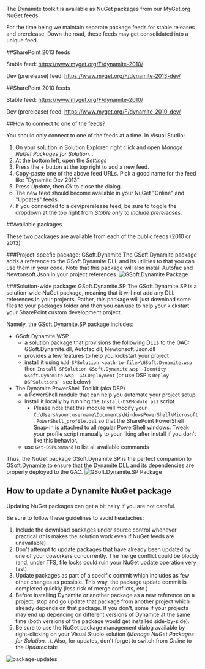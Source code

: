 The Dynamite toolkit is available as NuGet packages from our MyGet.org NuGet feeds. 

For the time being we maintain separate package feeds for stable releases and prerelease. Down the road, these feeds may get consolidated into a unique feed.

##SharePoint 2013 feeds

Stable feed: https://www.myget.org/F/dynamite-2010/

Dev (prerelease) feed: https://www.myget.org/F/dynamite-2013-dev/

##SharePoint 2010 feeds

Stable feed: https://www.myget.org/F/dynamite-2010/

Dev (prerelease) feed: https://www.myget.org/F/dynamite-2010-dev/

##How to connect to one of the feeds?

You should only connect to one of the feeds at a time. In Visual Studio:

1. On your solution in Solution Explorer, right click and open *Manage NuGet Packages for Solution...*
2. At the bottom left, open the *Settings*
3. Press the + button at the top right to add a new feed.
4. Copy-paste one of the above feed URLs. Pick a good name for the feed like "Dynamite Dev 2013".
5. Press *Update*, then *Ok* to close the dialog.
6. The new feed should become available in your NuGet "Online" and "Updates" feeds.
7. If you connected to a dev/prerelease feed, be sure to toggle the dropdown at the top right from *Stable only* to *Include prereleases*.

##Available packages

These two packages are available from each of the public feeds (2010 or 2013):

###Project-specfic package: GSoft.Dynamite
The GSoft.Dynamite package adds a reference to the GSoft.Dynamite.DLL and its utilities to that you can use them in your code. Note that this package will also install Autofac and Newtonsoft.Json in your project references.
![GSoft.Dynamite Package](http://i.imgur.com/5qcWXpl.png)

###Solution-wide package: GSoft.Dynamite.SP
The GSoft.Dynamite.SP is a solution-wide NuGet package, meaning that it will not add any DLL references in your projects. Rather, this package will just download some files to your packages folder and then you can use to help your kickstart your SharePoint custom development project.

Namely, the GSoft.Dynamite.SP package includes:
* GSoft.Dynamite.WSP
    * a solution package that provisions the following DLLs to the GAC: GSoft.Dynamite.dll, Autofac.dll, Newtonsoft.Json.dll
    * provides a few features to help you kickstart your project
    * install it using ```Add-SPSolution <path-to-file>\GSoft.Dynamite.wsp``` then ```Install-SPSolution GSoft.Dynamite.wsp -Identity GSoft.Dynamite.wsp -GACDeployment``` (or use DSP's ```Deploy-DSPSolutions``` - see below)
* The Dynamite PowerShell Toolkit (aka DSP)
    * a PowerShell module that can help you automate your project setup
    * install it locally by running the ```Install-DSPModule.ps1``` script
        * Please note that this module will modify your ```C:\Users\your.username\Documents\WindowsPowerShell\Microsoft.PowerShell_profile.ps1``` so that the SharePoint PowerShell Snap-in is attached to all regular PowerShell windows. Tweak your profile script manually to your liking after install if you don't like this behavior.
    * use ```Get-DSPCommand``` to list all available commands

Thus, the NuGet package GSoft.Dynamite.SP is the perfect companion to GSoft.Dynamite to ensure that the Dynamite DLL and its dependencies are properly deployed to the GAC.
![GSoft.Dynamite.SP Package](http://i.imgur.com/dxcbsXW.png)

## How to update a Dynamite NuGet package
Updating NuGet packages can get a bit hairy if you are not careful.

Be sure to follow these guidelines to avoid headaches:

1. Include the download packages under source control whenever practical (this makes the solution work even if NuGet feeds are unavailable).
2. Don't attempt to update packages that have already been updated by one of your coworkers concurrently. The merge conflict could be bloddy (and, under TFS, file locks could ruin your NuGet update operation very fast). 
3. Update packages as part of a specific commit which includes as few other changes as possible. This way, the package update commit is completed quickly (less risk of merge conflicts, etc.)
4. Before installing Dynamite or another package as a new reference on a project, stop and go update that package from another project which already depends on that package. If you don't, some if your projects may end up depending on different versions of Dynamite at the same time (both versions of the package would get installed side-by-side).
5. Be sure to use the NuGet package management dialog available by right-clicking on your Visual Studio solution (*Manage NuGet Packages for Solution...*). Also, for updates, don't forget to switch from *Online* to the *Updates* tab:

![package-updates](http://i.imgur.com/p5aTiuD.png)

